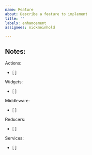 ```yaml
---
name: Feature
about: Describe a feature to implement
title: ''
labels: enhancement
assignees: nickmeinhold

---
```


Notes: 
- 

Actions: 
- [ ] 

Widgets: 
- [ ] 

Middleware: 
- [ ] 

Reducers:
- [ ] 

Services:
- [ ]
